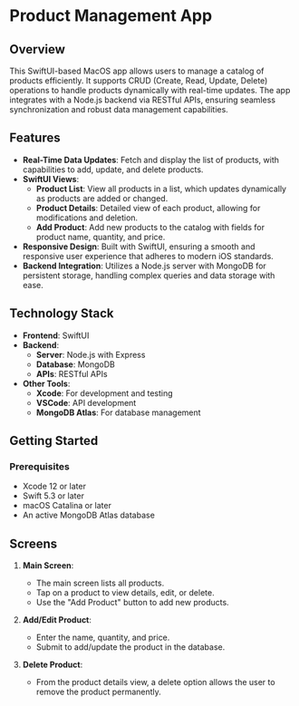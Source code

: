 # Product Management App

## Overview
This SwiftUI-based MacOS app allows users to manage a catalog of products efficiently. It supports CRUD (Create, Read, Update, Delete) operations to handle products dynamically with real-time updates. The app integrates with a Node.js backend via RESTful APIs, ensuring seamless synchronization and robust data management capabilities.

## Features

- **Real-Time Data Updates**: Fetch and display the list of products, with capabilities to add, update, and delete products.
- **SwiftUI Views**:
  - **Product List**: View all products in a list, which updates dynamically as products are added or changed.
  - **Product Details**: Detailed view of each product, allowing for modifications and deletion.
  - **Add Product**: Add new products to the catalog with fields for product name, quantity, and price.
- **Responsive Design**: Built with SwiftUI, ensuring a smooth and responsive user experience that adheres to modern iOS standards.
- **Backend Integration**: Utilizes a Node.js server with MongoDB for persistent storage, handling complex queries and data storage with ease.

## Technology Stack

- **Frontend**: SwiftUI
- **Backend**:
  - **Server**: Node.js with Express
  - **Database**: MongoDB
  - **APIs**: RESTful APIs
- **Other Tools**:
  - **Xcode**: For development and testing
  - **VSCode**: API development
  - **MongoDB Atlas**: For database management

## Getting Started

### Prerequisites
- Xcode 12 or later
- Swift 5.3 or later
- macOS Catalina or later
- An active MongoDB Atlas database

## Screens

1. **Main Screen**:
   - The main screen lists all products.
   - Tap on a product to view details, edit, or delete.
   - Use the "Add Product" button to add new products.

2. **Add/Edit Product**:
   - Enter the name, quantity, and price.
   - Submit to add/update the product in the database.

3. **Delete Product**:
   - From the product details view, a delete option allows the user to remove the product permanently.
